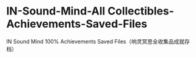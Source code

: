# IN-Sound-Mind-All Collectibles-Achievements-Saved-Files
IN Sound Mind 100% Achievements Saved Files（响灵冥思全收集品成就存档）
